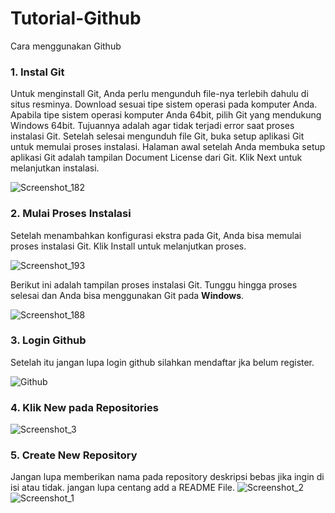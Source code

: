 # Tutorial-Github
Cara menggunakan Github
### 1. Instal Git
Untuk menginstall Git, Anda perlu mengunduh file-nya terlebih dahulu di situs resminya. Download sesuai tipe sistem operasi pada komputer Anda. Apabila tipe sistem operasi komputer Anda 64bit,  pilih Git yang mendukung Windows 64bit. Tujuannya adalah agar tidak terjadi error saat proses instalasi Git.
Setelah selesai mengunduh file Git, buka setup aplikasi Git untuk memulai proses instalasi. Halaman awal setelah Anda membuka setup aplikasi Git adalah tampilan Document License dari Git. Klik Next untuk melanjutkan instalasi.

![Screenshot_182](https://user-images.githubusercontent.com/92714725/137736455-15ec8c5b-3c51-40ca-b575-24ce8d61e0e4.png)
### 2. Mulai Proses Instalasi
Setelah menambahkan konfigurasi ekstra pada Git, Anda bisa memulai proses instalasi Git. Klik Install untuk melanjutkan proses.

![Screenshot_193](https://user-images.githubusercontent.com/92714725/137737921-c074ccfe-1a48-4510-8fd9-4f2ee644a8d4.png)

Berikut ini adalah tampilan proses instalasi Git. Tunggu hingga proses selesai dan Anda bisa menggunakan Git pada __Windows__.



![Screenshot_188](https://user-images.githubusercontent.com/92714725/137738411-a7446960-fb20-4b9b-be23-f2454bd1d56e.png)
### 3. Login Github
Setelah itu jangan lupa login github silahkan mendaftar jka belum register.

![Github](https://user-images.githubusercontent.com/92714725/137741698-f79be8f2-68e2-4e74-8a22-46de035e3a36.png)
### 4. Klik New pada Repositories
![Screenshot_3](https://user-images.githubusercontent.com/92714725/137742536-f2ca8db6-221d-48a7-a16f-bd9d2e44af19.png)
### 5. Create New Repository
Jangan lupa memberikan nama pada repository deskripsi bebas jika ingin di isi atau tidak. jangan lupa centang add a README File.
![Screenshot_2](https://user-images.githubusercontent.com/92714725/137742554-219b5446-452b-4043-b990-31ba2ceb8f67.png)
![Screenshot_1](https://user-images.githubusercontent.com/92714725/137742587-5981becb-8e40-49d9-964f-9b6284b14034.png)




